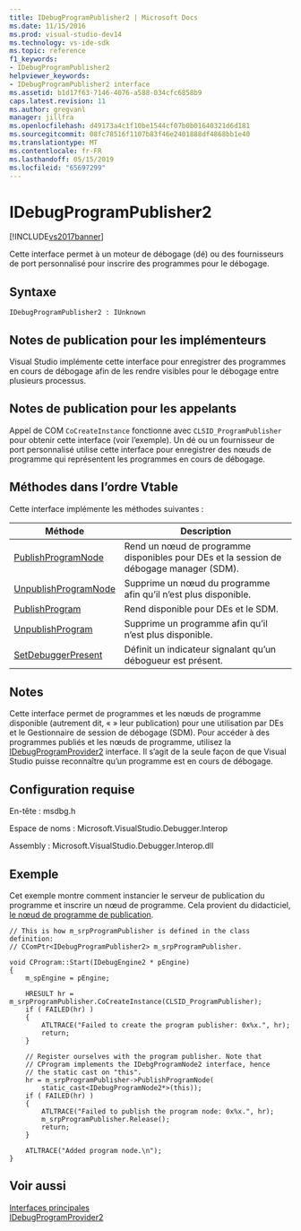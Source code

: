 ```yaml
---
title: IDebugProgramPublisher2 | Microsoft Docs
ms.date: 11/15/2016
ms.prod: visual-studio-dev14
ms.technology: vs-ide-sdk
ms.topic: reference
f1_keywords:
- IDebugProgramPublisher2
helpviewer_keywords:
- IDebugProgramPublisher2 interface
ms.assetid: b1d17f63-7146-4076-a588-034cfc6858b9
caps.latest.revision: 11
ms.author: gregvanl
manager: jillfra
ms.openlocfilehash: d49173a4c1f10be1544cf07b0b01640321d6d181
ms.sourcegitcommit: 08fc78516f1107b83f46e2401888df4868bb1e40
ms.translationtype: MT
ms.contentlocale: fr-FR
ms.lasthandoff: 05/15/2019
ms.locfileid: "65697299"
---
```

# <a name="idebugprogrampublisher2"></a>IDebugProgramPublisher2
[!INCLUDE[vs2017banner](../../../includes/vs2017banner.md)]

Cette interface permet à un moteur de débogage (dé) ou des fournisseurs de port personnalisé pour inscrire des programmes pour le débogage.  
  
## <a name="syntax"></a>Syntaxe  
  
```  
IDebugProgramPublisher2 : IUnknown  
```  
  
## <a name="notes-for-implementers"></a>Notes de publication pour les implémenteurs  
 Visual Studio implémente cette interface pour enregistrer des programmes en cours de débogage afin de les rendre visibles pour le débogage entre plusieurs processus.  
  
## <a name="notes-for-callers"></a>Notes de publication pour les appelants  
 Appel de COM `CoCreateInstance` fonctionne avec `CLSID_ProgramPublisher` pour obtenir cette interface (voir l’exemple). Un dé ou un fournisseur de port personnalisé utilise cette interface pour enregistrer des nœuds de programme qui représentent les programmes en cours de débogage.  
  
## <a name="methods-in-vtable-order"></a>Méthodes dans l’ordre Vtable  
 Cette interface implémente les méthodes suivantes :  
  
|Méthode|Description|  
|------------|-----------------|  
|[PublishProgramNode](../../../extensibility/debugger/reference/idebugprogrampublisher2-publishprogramnode.md)|Rend un nœud de programme disponibles pour DEs et la session de débogage manager (SDM).|  
|[UnpublishProgramNode](../../../extensibility/debugger/reference/idebugprogrampublisher2-unpublishprogramnode.md)|Supprime un nœud du programme afin qu’il n’est plus disponible.|  
|[PublishProgram](../../../extensibility/debugger/reference/idebugprogrampublisher2-publishprogram.md)|Rend disponible pour DEs et le SDM.|  
|[UnpublishProgram](../../../extensibility/debugger/reference/idebugprogrampublisher2-unpublishprogram.md)|Supprime un programme afin qu’il n’est plus disponible.|  
|[SetDebuggerPresent](../../../extensibility/debugger/reference/idebugprogrampublisher2-setdebuggerpresent.md)|Définit un indicateur signalant qu’un débogueur est présent.|  
  
## <a name="remarks"></a>Notes  
 Cette interface permet de programmes et les nœuds de programme disponible (autrement dit, « » leur publication) pour une utilisation par DEs et le Gestionnaire de session de débogage (SDM). Pour accéder à des programmes publiés et les nœuds de programme, utilisez la [IDebugProgramProvider2](../../../extensibility/debugger/reference/idebugprogramprovider2.md) interface. Il s’agit de la seule façon de que Visual Studio puisse reconnaître qu’un programme est en cours de débogage.  
  
## <a name="requirements"></a>Configuration requise  
 En-tête : msdbg.h  
  
 Espace de noms : Microsoft.VisualStudio.Debugger.Interop  
  
 Assembly : Microsoft.VisualStudio.Debugger.Interop.dll  
  
## <a name="example"></a>Exemple  
 Cet exemple montre comment instancier le serveur de publication du programme et inscrire un nœud de programme. Cela provient du didacticiel, [le nœud de programme de publication](https://msdn.microsoft.com/d0100e02-4e2b-4e72-9e90-f7bc11777bae).  
  
```cpp#  
// This is how m_srpProgramPublisher is defined in the class definition:  
// CComPtr<IDebugProgramPublisher2> m_srpProgramPublisher.  
  
void CProgram::Start(IDebugEngine2 * pEngine)  
{  
    m_spEngine = pEngine;  
  
    HRESULT hr = m_srpProgramPublisher.CoCreateInstance(CLSID_ProgramPublisher);  
    if ( FAILED(hr) )  
    {  
        ATLTRACE("Failed to create the program publisher: 0x%x.", hr);  
        return;  
    }  
  
    // Register ourselves with the program publisher. Note that  
    // CProgram implements the IDebgProgramNode2 interface, hence  
    // the static cast on "this".  
    hr = m_srpProgramPublisher->PublishProgramNode(  
        static_cast<IDebugProgramNode2*>(this));  
    if ( FAILED(hr) )  
    {  
        ATLTRACE("Failed to publish the program node: 0x%x.", hr);  
        m_srpProgramPublisher.Release();  
        return;  
    }  
  
    ATLTRACE("Added program node.\n");  
}  
```  
  
## <a name="see-also"></a>Voir aussi  
 [Interfaces principales](../../../extensibility/debugger/reference/core-interfaces.md)   
 [IDebugProgramProvider2](../../../extensibility/debugger/reference/idebugprogramprovider2.md)

